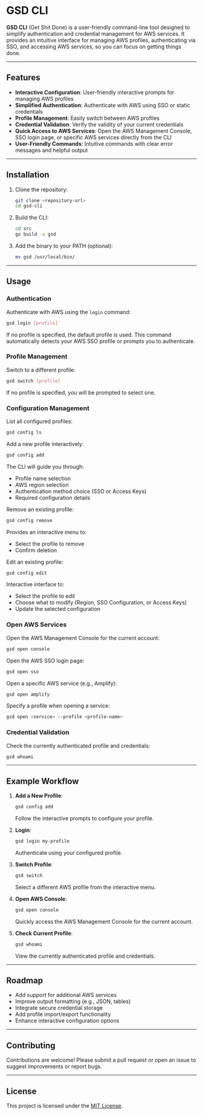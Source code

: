 # GSD CLI

**GSD CLI** (Get Shit Done) is a user-friendly command-line tool designed to simplify authentication and credential management for AWS services. It provides an intuitive interface for managing AWS profiles, authenticating via SSO, and accessing AWS services, so you can focus on getting things done.

---

## Features

- **Interactive Configuration**: User-friendly interactive prompts for managing AWS profiles
- **Simplified Authentication**: Authenticate with AWS using SSO or static credentials
- **Profile Management**: Easily switch between AWS profiles
- **Credential Validation**: Verify the validity of your current credentials
- **Quick Access to AWS Services**: Open the AWS Management Console, SSO login page, or specific AWS services directly from the CLI
- **User-Friendly Commands**: Intuitive commands with clear error messages and helpful output

---

## Installation

1. Clone the repository:
   ```bash
   git clone <repository-url>
   cd gsd-cli
   ```

2. Build the CLI:
   ```bash
   cd src
   go build -o gsd
   ```

3. Add the binary to your PATH (optional):
   ```bash
   mv gsd /usr/local/bin/
   ```

---

## Usage

### Authentication

Authenticate with AWS using the `login` command:
```bash
gsd login [profile]
```
If no profile is specified, the default profile is used. This command automatically detects your AWS SSO profile or prompts you to authenticate.

### Profile Management

Switch to a different profile:
```bash
gsd switch [profile]
```
If no profile is specified, you will be prompted to select one.

### Configuration Management

List all configured profiles:
```bash
gsd config ls
```

Add a new profile interactively:
```bash
gsd config add
```
The CLI will guide you through:
- Profile name selection
- AWS region selection
- Authentication method choice (SSO or Access Keys)
- Required configuration details

Remove an existing profile:
```bash
gsd config remove
```
Provides an interactive menu to:
- Select the profile to remove
- Confirm deletion

Edit an existing profile:
```bash
gsd config edit
```
Interactive interface to:
- Select the profile to edit
- Choose what to modify (Region, SSO Configuration, or Access Keys)
- Update the selected configuration

### Open AWS Services

Open the AWS Management Console for the current account:
```bash
gsd open console
```

Open the AWS SSO login page:
```bash
gsd open sso
```

Open a specific AWS service (e.g., Amplify):
```bash
gsd open amplify
```

Specify a profile when opening a service:
```bash
gsd open <service> --profile <profile-name>
```

### Credential Validation

Check the currently authenticated profile and credentials:
```bash
gsd whoami
```

---

## Example Workflow

1. **Add a New Profile**:
   ```bash
   gsd config add
   ```
   Follow the interactive prompts to configure your profile.

2. **Login**:
   ```bash
   gsd login my-profile
   ```
   Authenticate using your configured profile.

3. **Switch Profile**:
   ```bash
   gsd switch
   ```
   Select a different AWS profile from the interactive menu.

4. **Open AWS Console**:
   ```bash
   gsd open console
   ```
   Quickly access the AWS Management Console for the current account.

5. **Check Current Profile**:
   ```bash
   gsd whoami
   ```
   View the currently authenticated profile and credentials.

---

## Roadmap

- Add support for additional AWS services
- Improve output formatting (e.g., JSON, tables)
- Integrate secure credential storage
- Add profile import/export functionality
- Enhance interactive configuration options

---

## Contributing

Contributions are welcome! Please submit a pull request or open an issue to suggest improvements or report bugs.

---

## License

This project is licensed under the [MIT License](LICENSE).
